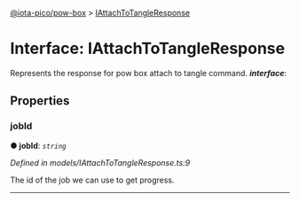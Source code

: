 [@iota-pico/pow-box](../README.md) > [IAttachToTangleResponse](../interfaces/iattachtotangleresponse.md)



# Interface: IAttachToTangleResponse


Represents the response for pow box attach to tangle command.
*__interface__*: 



## Properties
<a id="jobid"></a>

###  jobId

**●  jobId**:  *`string`* 

*Defined in models/IAttachToTangleResponse.ts:9*



The id of the job we can use to get progress.




___


